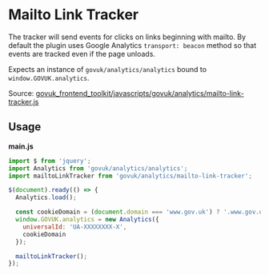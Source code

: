 # Mailto Link Tracker

The tracker will send events for clicks on links beginning with mailto. By
default the plugin uses Google Analytics `transport: beacon` method so that
events are tracked even if the page unloads.

Expects an instance of `govuk/analytics/analytics` bound to
`window.GOVUK.analytics`.

Source: [govuk_frontend_toolkit/javascripts/govuk/analytics/mailto-link-tracker.js](https://github.com/alphagov/govuk_frontend_toolkit/blob/master/javascripts/govuk/analytics/mailto-link-tracker.js)

## Usage

**main.js**

```javascript
import $ from 'jquery';
import Analytics from 'govuk/analytics/analytics';
import mailtoLinkTracker from 'govuk/analytics/mailto-link-tracker';

$(document).ready(() => {
  Analytics.load();

  const cookieDomain = (document.domain === 'www.gov.uk') ? '.www.gov.uk' : document.domain;
  window.GOVUK.analytics = new Analytics({
    universalId: 'UA-XXXXXXXX-X',
    cookieDomain
  });

  mailtoLinkTracker();
});
```
